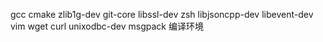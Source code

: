 gcc cmake zlib1g-dev  git-core  libssl-dev zsh libjsoncpp-dev libevent-dev vim wget curl  unixodbc-dev msgpack 编译环境

